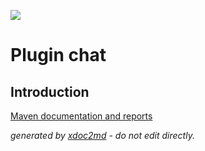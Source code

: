 ![](http://dev.lutece.paris.fr/jenkins/buildStatus/icon?job=collab-plugin-chat-deploy)
# Plugin chat

## Introduction


[Maven documentation and reports](http://dev.lutece.paris.fr/plugins/plugin-chat/)



 *generated by [xdoc2md](https://github.com/lutece-platform/tools-maven-xdoc2md-plugin) - do not edit directly.*